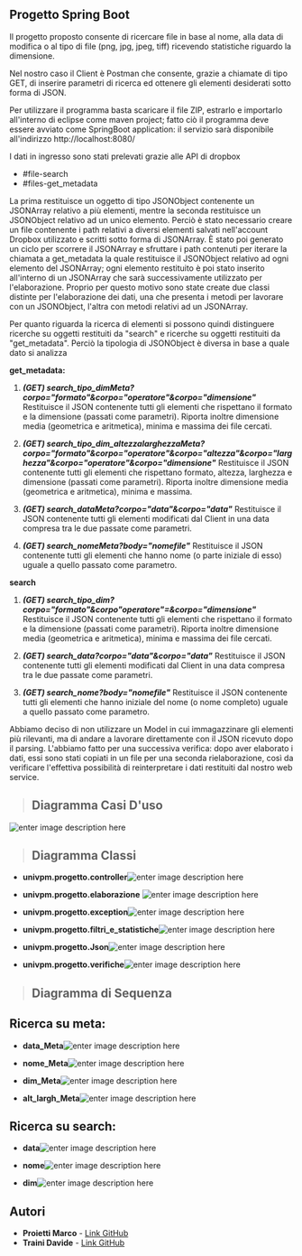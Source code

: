 
## Progetto Spring Boot 

Il progetto proposto consente di ricercare file in base al nome, alla data di modifica o al tipo di file (png, jpg, jpeg, tiff) ricevendo statistiche riguardo la dimensione. 

Nel nostro caso il Client è Postman che consente, grazie a chiamate di tipo GET, di inserire parametri di ricerca ed ottenere gli elementi desiderati sotto forma di JSON.

Per utilizzare il programma basta scaricare il file ZIP, estrarlo e importarlo all'interno di eclipse come maven project; fatto ciò il programma deve essere avviato come SpringBoot application: il servizio sarà disponibile all'indirizzo http://localhost:8080/

I dati in ingresso sono stati prelevati grazie alle API di dropbox 
 - #file-search
 - #files-get_metadata

La prima restituisce un oggetto di tipo JSONObject contenente un JSONArray relativo a più elementi, mentre la seconda restituisce un  JSONObject relativo ad un unico elemento.
Perciò è stato necessario creare un file [](https://github.com/MarcoP1999/OOPproject/blob/20f65bba1da138c3b38f509d8a91acc9c81ca5ea/progetto/JSONPath.txt)  contenente i path relativi a diversi elementi salvati nell'account Dropbox utilizzato e scritti sotto forma di JSONArray. 
È stato poi generato un ciclo per scorrere il JSONArray e sfruttare i path contenuti per iterare la chiamata a get_metadata la quale restituisce il JSONObject relativo ad ogni elemento del JSONArray; ogni elemento restituito è poi stato inserito all'interno di un JSONArray che sarà successivamente utilizzato per l'elaborazione.
Proprio per questo motivo sono state create due classi distinte per l'elaborazione dei dati, una che presenta i metodi per lavorare con un JSONObject, l'altra con metodi relativi ad un JSONArray.


Per quanto riguarda la ricerca di elementi si possono quindi distinguere ricerche su oggetti restituiti da "search" e ricerche su oggetti restituiti da "get_metadata". 
Perciò la tipologia di JSONObject è diversa in base a quale dato si analizza 
 

**get_metadata:**

 1. ***(GET) search_tipo_dimMeta?corpo="formato"&corpo="operatore"&corpo="dimensione"***
Restituisce il JSON contenente tutti gli elementi che rispettano il formato e la dimensione (passati come parametri). Riporta inoltre dimensione media (geometrica e aritmetica), minima e massima dei file cercati.

 2. ***(GET) search_tipo_dim_altezzalarghezzaMeta?corpo="formato"&corpo="operatore"&corpo="altezza"&corpo="larghezza"&corpo="operatore"&corpo="dimensione"***
Restituisce il JSON contenente tutti gli elementi che rispettano formato, altezza, larghezza e dimensione (passati come parametri).  Riporta inoltre dimensione media (geometrica e aritmetica), minima e massima.



 3. ***(GET) search_dataMeta?corpo="data"&corpo="data"***
Restituisce il JSON contenente tutti gli elementi modificati dal Client in una data compresa tra le due passate come parametri.
 
 5. ***(GET) search_nomeMeta?body="nomefile"***
Restituisce il JSON contenente tutti gli elementi che hanno nome (o parte iniziale di esso) uguale a quello passato come parametro.



**search**

 

 1. ***(GET) search_tipo_dim?corpo="formato"&corpo"operatore"=&corpo="dimensione"***
Restituisce il JSON contenente tutti gli elementi che rispettano il formato e la dimensione (passati come parametri). Riporta inoltre dimensione media (geometrica e aritmetica), minima e massima
dei file cercati.

 3. ***(GET) search_data?corpo="data"&corpo="data"***
Restituisce il JSON contenente tutti gli elementi modificati dal Client in una data compresa tra le due passate come parametri.

 3. ***(GET) search_nome?body="nomefile"***
Restituisce il JSON contenente tutti gli elementi che hanno iniziale del nome (o nome completo) uguale a quello passato come parametro.


Abbiamo deciso di non utilizzare un Model in cui immagazzinare gli elementi più rilevanti, ma di andare a lavorare direttamente con il JSON ricevuto dopo il parsing. 
L'abbiamo fatto per una successiva verifica: dopo aver elaborato i dati, essi sono stati copiati in un file per una seconda rielaborazione, così da verificare l'effettiva possibilità di reinterpretare i dati restituiti dal nostro web service. 

    

> ## **Diagramma Casi D'uso**

![enter image description here](https://github.com/MarcoP1999/OOPproject/blob/master/progetto/UML/NewModel%20Use%20Case%20Diagram1.jpg)


> ## **Diagramma Classi**

 - **univpm.progetto.controller**![enter image description here](https://github.com/MarcoP1999/OOPproject/blob/master/progetto/UML/Diagramma_Classi/Controller.png)

 - **univpm.progetto.elaborazione** ![enter image description here](https://github.com/MarcoP1999/OOPproject/blob/master/progetto/UML/Diagramma_Classi/elaborazione.png)
 - **univpm.progetto.exception**![enter image description here](https://github.com/MarcoP1999/OOPproject/blob/master/progetto/UML/Diagramma_Classi/Exception.png)
- **univpm.progetto.filtri_e_statistiche**![enter image description here](https://github.com/MarcoP1999/OOPproject/blob/master/progetto/UML/Diagramma_Classi/Filtri_Statistiche.png)

- **univpm.progetto.Json**![enter image description here](https://github.com/MarcoP1999/OOPproject/blob/master/progetto/UML/Diagramma_Classi/JSON.png)

 - **univpm.progetto.verifiche**![enter image description here](https://github.com/MarcoP1999/OOPproject/blob/master/progetto/UML/Diagramma_Classi/verifica.png)

> ## **Diagramma di Sequenza**



## Ricerca su meta:


 - **data_Meta**![enter image description here](https://github.com/MarcoP1999/OOPproject/blob/master/progetto/UML/Diagramma_sequenze/sequenze_data_meta.png)




 - **nome_Meta**![enter image description here](https://github.com/MarcoP1999/OOPproject/blob/master/progetto/UML/Diagramma_sequenze/sequenze_nome_meta.png)


 - **dim_Meta**![enter image description here](https://github.com/MarcoP1999/OOPproject/blob/master/progetto/UML/Diagramma_sequenze/sequenze_dim_meta.png)




 - **alt_largh_Meta**![enter image description here](https://github.com/MarcoP1999/OOPproject/blob/master/progetto/UML/Diagramma_sequenze/sequenze_alt_largh_meta.png)





## Ricerca su search:
 - **data**![enter image description here](https://github.com/MarcoP1999/OOPproject/blob/master/progetto/UML/Diagramma_sequenze/sequenze_data_search.png)


 - **nome**![enter image description here](https://github.com/MarcoP1999/OOPproject/blob/master/progetto/UML/Diagramma_sequenze/sequenze_nome_search.png)



 - **dim**![enter image description here](https://github.com/MarcoP1999/OOPproject/blob/master/progetto/UML/Diagramma_sequenze/sequenze_dim_search.png)





## Autori

 - **Proietti Marco**  - [Link GitHub](https://github.com/MarcoP1999)
 - **Traini Davide** -  [Link GitHub](https://github.com/DavideTraini99)


<!--stackedit_data:
eyJoaXN0b3J5IjpbLTEyMjgwMjM5LC0xODIxMzQyMjIxLDMwMT
Y5NDY0MiwyMDE2ODAyMTk5LDI1NjUxMzU5NCwtMTU4MDg1Njgw
OCwtOTExNDQyNTAsMTM5NDA5OTM0NiwxODUzOTkxODQ3LC0xMT
E5NDgxNjc5LC01NzgyNzM1NjksMTU2ODQxNjg4OSwxNDExOTk0
NTgxLDEzOTg4ODYyNDQsLTgxOTQ2NzY2MCwtMTE2MDE2NDk4MC
wtMTY2MTQwODg4NSw5NTk2MTY2NzQsMTM1NzI0NjI1LDE0OTgw
NDIwNzhdfQ==
-->
